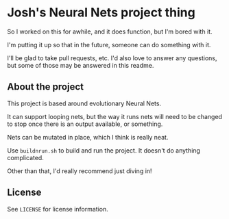 Josh's Neural Nets project thing
================================

So I worked on this for awhile, and it does function, but I'm bored with it.

I'm putting it up so that in the future, someone can do something with it.

I'll be glad to take pull requests, etc. I'd also love to answer any questions, but some of those may be answered in this readme.


About the project
-----------------

This project is based around evolutionary Neural Nets.

It can support looping nets, but the way it runs nets will need to be changed to stop once there is an output available, or something.

Nets can be mutated in place, which I think is really neat.

Use `buildnrun.sh` to build and run the project. It doesn't do anything complicated.

Other than that, I'd really recommend just diving in!



License
-------

See `LICENSE` for license information.
